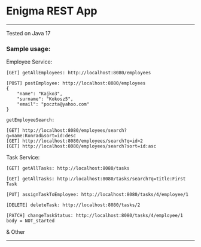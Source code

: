 # Enigma REST App
___
Tested on Java 17
### Sample usage:

Employee Service:

```[GET] getAllEmployees: http://localhost:8080/employees```

```
[POST] postEmployee: http://localhost:8080/employees
{
    "name": "Kajko3",
    "surname": "Kokosz5",
    "email": "poczta@yahoo.com"
}
```

```
getEmployeeSearch: 

[GET] http://localhost:8080/employees/search?q=name:Konrad&sort=id:desc
[GET] http://localhost:8080/employees/search?q=id>2
[GET] http://localhost:8080/employees/search?sort=id:asc
```
Task Service:


```[GET] getAllTasks: http://localhost:8080/tasks```

```[GET] getAllTasks: http://localhost:8080/tasks/search?q=title:First Task```

```[PUT] assignTaskToEmployee: http://localhost:8080/tasks/4/employee/1```

```[DELETE] deleteTask: http://localhost:8080/tasks/2```

```
[PATCH] changeTaskStatus: http://localhost:8080/tasks/4/employee/1
body = NOT_started
```
& Other
___